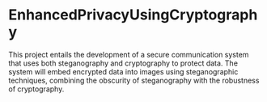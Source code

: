 # EnhancedPrivacyUsingCryptography
This project entails the development of a secure communication system that uses both steganography and cryptography to protect data. The system will embed encrypted data into images using steganographic techniques, combining the obscurity of steganography with the robustness of cryptography.
